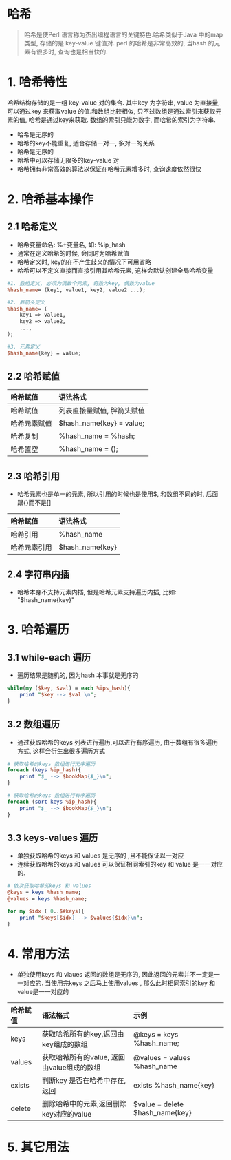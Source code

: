 # 哈希

> 哈希是使Perl 语言称为杰出编程语言的关键特色.哈希类似于Java 中的map 类型, 存储的是 key-value 键值对. perl 的哈希是非常高效的, 当hash 的元素有很多时, 查询也是相当快的.

# 1. 哈希特性

哈希结构存储的是一组 key-value 对的集合. 其中key 为字符串, value 为直接量, 可以通过key 来获取value 的值.和数组比较相似, 只不过数组是通过索引来获取元素的值, 哈希是通过key来获取. 数组的索引只能为数字, 而哈希的索引为字符串.

* 哈希是无序的
* 哈希的key不能重复, 适合存储一对一, 多对一的关系
* 哈希是无序的
* 哈希中可以存储无限多的key-value 对
* 哈希拥有非常高效的算法以保证在哈希元素增多时, 查询速度依然很快

# 2. 哈希基本操作

## 2.1 哈希定义

* 哈希变量命名:  %+变量名, 如: %ip\_hash
* 通常在定义哈希的时候, 会同时为哈希赋值
* 哈希定义时, key的在不产生歧义的情况下可用省略
* 哈希可以不定义直接而直接引用其哈希元素, 这样会默认创建全局哈希变量

```perl
#1. 数组定义, 必须为偶数个元素, 奇数为key, 偶数为value
%hash_name= (key1, value1, key2, value2 ...);

#2. 胖箭头定义
%hash_name= (
    key1 => value1, 
    key2 => value2,
    ...,
);

#3. 元素定义
$hash_name{key} = value;
```

## 2.2 哈希赋值

| 哈希赋值 | 语法格式 |
| :--- | :--- |
| 哈希赋值 | 列表直接量赋值, 胖箭头赋值 |
| 哈希元素赋值 | $hash_name{key} = value; |
| 哈希复制 | %hash_name = %hash; |
| 哈希置空 | %hash_name = (); |

## 2.3 哈希引用
* 哈希元素也是单一的元素, 所以引用的时候也是使用$, 和数组不同的时, 后面跟{}而不是[] 

| 哈希赋值 | 语法格式 |
| :--- | :--- |
| 哈希引用 | %hash_name |
| 哈希元素引用 | $hash_name{key} |

## 2.4 字符串内插
* 哈希本身不支持元素内插, 但是哈希元素支持遍历内插, 比如: "$hash_name{key}"

# 3. 哈希遍历
## 3.1 while-each 遍历
* 遍历结果是随机的, 因为hash 本事就是无序的

```perl
while(my ($key, $val) = each %ips_hash){
	print "$key --> $val \n";
}
```

## 3.2 数组遍历
* 通过获取哈希的keys 列表进行遍历,可以进行有序遍历, 由于数组有很多遍历方式, 这样会衍生出很多遍历方式

```perl
# 获取哈希的keys 数组进行无序遍历
foreach (keys %ip_hash){
    print "$_ --> $bookMap{$_}\n";
}

# 获取哈希的keys 数组进行有序遍历
foreach (sort keys %ip_hash){
    print "$_ --> $bookMap{$_}\n";
}

```

## 3.3 keys-values 遍历
* 单独获取哈希的keys 和 values 是无序的 ,且不能保证以一对应
* 连续获取哈希的keys 和 values 可以保证相同索引的key 和 value 是一一对应的.

```perl
# 依次获取哈希的keys 和 values
@keys = keys %hash_name;
@values = keys %hash_name;

for my $idx ( 0..$#keys){
    print "$keys[$idx] --> $values{$idx}\n";
}

```


# 4. 常用方法
* 单独使用keys 和 vlaues 返回的数组是无序的, 因此返回的元素并不一定是一一对应的. 当使用完keys 之后马上使用values , 那么此时相同索引的key 和 value是一一对应的

| 哈希赋值 | 语法格式 | 示例 |
| :--- | :--- | :--- |
| keys | 获取哈希所有的key,返回由key组成的数组 | @keys = keys %hash_name; |
| values | 获取哈希所有的value, 返回由value组成的数组 | @values = values %hash_name |
| exists | 判断key 是否在哈希中存在, 返回 | exists %hash_name{key} |
| delete | 删除哈希中的元素,返回删除key对应的value | $value = delete $hash_name{key}  |

# 5. 其它用法





